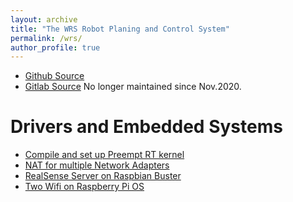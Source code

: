 ```yaml
---
layout: archive
title: "The WRS Robot Planing and Control System"
permalink: /wrs/
author_profile: true
---
```


* [Github Source](https://github.com/wanweiwei07)
* [Gitlab Source](https://gitlab.com/wanweiwei07/wrs) No longer maintained since Nov.2020.

Drivers and Embedded Systems
======
* [Compile and set up Preempt RT kernel](https://juicy-grenadilla-3fb.notion.site/Preempt_RT-chrt-f-99-with-Python-defc93780916436d92c435778b23a687)
* [NAT for multiple Network Adapters](https://juicy-grenadilla-3fb.notion.site/Ubuntu-NAT-076a6c9e8cc642a39ca7dadbf6de8645)
* [RealSense Server on Raspbian Buster](https://github.com/wanweiwei07/realsense_server)
* [Two Wifi on Raspberry Pi OS](https://juicy-grenadilla-3fb.notion.site/Two-Wifi-on-Raspbian6-79f8a4b8be9046318455ad17e6bba138)